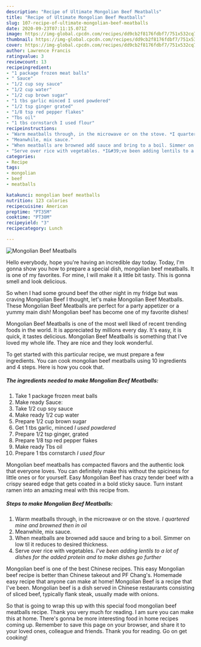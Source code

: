 ```yaml
---
description: "Recipe of Ultimate Mongolian Beef Meatballs"
title: "Recipe of Ultimate Mongolian Beef Meatballs"
slug: 107-recipe-of-ultimate-mongolian-beef-meatballs
date: 2020-09-23T07:11:15.071Z
image: https://img-global.cpcdn.com/recipes/dd9cb2f8176fdbf7/751x532cq70/mongolian-beef-meatballs-recipe-main-photo.jpg
thumbnail: https://img-global.cpcdn.com/recipes/dd9cb2f8176fdbf7/751x532cq70/mongolian-beef-meatballs-recipe-main-photo.jpg
cover: https://img-global.cpcdn.com/recipes/dd9cb2f8176fdbf7/751x532cq70/mongolian-beef-meatballs-recipe-main-photo.jpg
author: Lawrence Francis
ratingvalue: 3
reviewcount: 13
recipeingredient:
- "1 package frozen meat balls"
- " Sauce"
- "1/2 cup soy sauce"
- "1/2 cup water"
- "1/2 cup brown sugar"
- "1 tbs garlic minced I used powdered"
- "1/2 tsp ginger grated"
- "1/8 tsp red pepper flakes"
- "Tbs oil"
- "1 tbs cornstarch I used flour"
recipeinstructions:
- "Warm meatballs through, in the microwave or on the stove. *I quartered mine and browned then in oil*"
- "Meanwhile, mix sauce."
- "When meatballs are browned add sauce and bring to a boil. Simmer on low til it reduces to desired thickness."
- "Serve over rice with vegetables. *I&#39;ve been adding lentils to a lot of dishes for the added protein and to make dishes go further*"
categories:
- Recipe
tags:
- mongolian
- beef
- meatballs

katakunci: mongolian beef meatballs 
nutrition: 123 calories
recipecuisine: American
preptime: "PT35M"
cooktime: "PT30M"
recipeyield: "3"
recipecategory: Lunch

---
```



![Mongolian Beef Meatballs](https://img-global.cpcdn.com/recipes/dd9cb2f8176fdbf7/751x532cq70/mongolian-beef-meatballs-recipe-main-photo.jpg)

Hello everybody, hope you're having an incredible day today. Today, I'm gonna show you how to prepare a special dish, mongolian beef meatballs. It is one of my favorites. For mine, I will make it a little bit tasty. This is gonna smell and look delicious.

So when I had some ground beef the other night in my fridge but was craving Mongolian Beef I thought, let&#39;s make Mongolian Beef Meatballs. These Mongolian Beef Meatballs are perfect for a party appetizer or a yummy main dish! Mongolian beef has become one of my favorite dishes!

Mongolian Beef Meatballs is one of the most well liked of recent trending foods in the world. It is appreciated by millions every day. It's easy, it is quick, it tastes delicious. Mongolian Beef Meatballs is something that I've loved my whole life. They are nice and they look wonderful.


To get started with this particular recipe, we must prepare a few ingredients. You can cook mongolian beef meatballs using 10 ingredients and 4 steps. Here is how you cook that.

<!--inarticleads1-->

##### The ingredients needed to make Mongolian Beef Meatballs:

1. Take 1 package frozen meat balls
1. Make ready  Sauce:
1. Take 1/2 cup soy sauce
1. Make ready 1/2 cup water
1. Prepare 1/2 cup brown sugar
1. Get 1 tbs garlic, minced *I used powdered*
1. Prepare 1/2 tsp ginger, grated
1. Prepare 1/8 tsp red pepper flakes
1. Make ready Tbs oil
1. Prepare 1 tbs cornstarch *I used flour*


Mongolian beef meatballs has compacted flavors and the authentic look that everyone loves. You can definitely make this without the spiciness for little ones or for yourself. Easy Mongolian Beef has crazy tender beef with a crispy seared edge that gets coated in a bold sticky sauce. Turn instant ramen into an amazing meal with this recipe from. 

<!--inarticleads2-->

##### Steps to make Mongolian Beef Meatballs:

1. Warm meatballs through, in the microwave or on the stove. *I quartered mine and browned then in oil*
1. Meanwhile, mix sauce.
1. When meatballs are browned add sauce and bring to a boil. Simmer on low til it reduces to desired thickness.
1. Serve over rice with vegetables. *I&#39;ve been adding lentils to a lot of dishes for the added protein and to make dishes go further*


Mongolian beef is one of the best Chinese recipes. This easy Mongolian beef recipe is better than Chinese takeout and PF Chang&#39;s. Homemade easy recipe that anyone can make at home! Mongolian Beef is a recipe that I&#39;ve been. Mongolian beef is a dish served in Chinese restaurants consisting of sliced beef, typically flank steak, usually made with onions. 

So that is going to wrap this up with this special food mongolian beef meatballs recipe. Thank you very much for reading. I am sure you can make this at home. There's gonna be more interesting food in home recipes coming up. Remember to save this page on your browser, and share it to your loved ones, colleague and friends. Thank you for reading. Go on get cooking!
